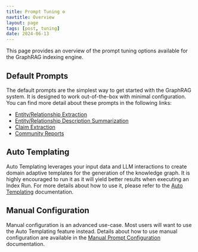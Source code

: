 ```yaml
---
title: Prompt Tuning ⚙️
navtitle: Overview
layout: page
tags: [post, tuning]
date: 2024-06-13
---
```


This page provides an overview of the prompt tuning options available for the GraphRAG indexing engine.

## Default Prompts

The default prompts are the simplest way to get started with the GraphRAG system. It is designed to work out-of-the-box with minimal configuration. You can find more detail about these prompts in the following links:

- [Entity/Relationship Extraction](http://github.com/microsoft/graphrag/blob/main/graphrag/index/graph/extractors/graph/prompts.py)
- [Entity/Relationship Description Summarization](http://github.com/microsoft/graphrag/blob/main/graphrag/index/graph/extractors/summarize/prompts.py)
- [Claim Extraction](http://github.com/microsoft/graphrag/blob/main/graphrag/index/graph/extractors/claims/prompts.py)
- [Community Reports](http://github.com/microsoft/graphrag/blob/main/graphrag/index/graph/extractors/community_reports/prompts.py)

## Auto Templating

Auto Templating leverages your input data and LLM interactions to create domain adaptive templates for the generation of the knowledge graph. It is highly encouraged to run it as it will yield better results when executing an Index Run. For more details about how to use it, please refer to the [Auto Templating](/posts/prompt_tuning/auto_prompt_tuning) documentation.

## Manual Configuration

Manual configuration is an advanced use-case. Most users will want to use the Auto Templating feature instead. Details about how to use manual configuration are available in the [Manual Prompt Configuration](/posts/prompt_tuning/manual_prompt_tuning) documentation.
